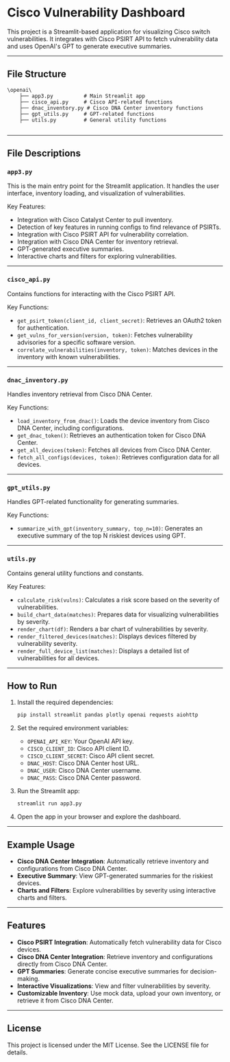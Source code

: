 # Cisco Vulnerability Dashboard

This project is a Streamlit-based application for visualizing Cisco switch vulnerabilities. It integrates with Cisco PSIRT API to fetch vulnerability data and uses OpenAI's GPT to generate executive summaries.

---

## File Structure

```
\openai\
    ├── app3.py          # Main Streamlit app
    ├── cisco_api.py     # Cisco API-related functions
    ├── dnac_inventory.py # Cisco DNA Center inventory functions
    ├── gpt_utils.py     # GPT-related functions
    ├── utils.py         # General utility functions
    
```

---

## File Descriptions

### `app3.py`

This is the main entry point for the Streamlit application. It handles the user interface, inventory loading, and visualization of vulnerabilities.

Key Features:
- Integration with Cisco Catalyst Center to pull inventory.
- Detection of key features in running configs to find relevance of PSIRTs.
- Integration with Cisco PSIRT API for vulnerability correlation.
- Integration with Cisco DNA Center for inventory retrieval.
- GPT-generated executive summaries.
- Interactive charts and filters for exploring vulnerabilities.

---

### `cisco_api.py`

Contains functions for interacting with the Cisco PSIRT API.

Key Functions:
- `get_psirt_token(client_id, client_secret)`: Retrieves an OAuth2 token for authentication.
- `get_vulns_for_version(version, token)`: Fetches vulnerability advisories for a specific software version.
- `correlate_vulnerabilities(inventory, token)`: Matches devices in the inventory with known vulnerabilities.

---

### `dnac_inventory.py`

Handles inventory retrieval from Cisco DNA Center.

Key Functions:
- `load_inventory_from_dnac()`: Loads the device inventory from Cisco DNA Center, including configurations.
- `get_dnac_token()`: Retrieves an authentication token for Cisco DNA Center.
- `get_all_devices(token)`: Fetches all devices from Cisco DNA Center.
- `fetch_all_configs(devices, token)`: Retrieves configuration data for all devices.

---

### `gpt_utils.py`

Handles GPT-related functionality for generating summaries.

Key Functions:
- `summarize_with_gpt(inventory_summary, top_n=10)`: Generates an executive summary of the top N riskiest devices using GPT.

---

### `utils.py`

Contains general utility functions and constants.

Key Features:
- `calculate_risk(vulns)`: Calculates a risk score based on the severity of vulnerabilities.
- `build_chart_data(matches)`: Prepares data for visualizing vulnerabilities by severity.
- `render_chart(df)`: Renders a bar chart of vulnerabilities by severity.
- `render_filtered_devices(matches)`: Displays devices filtered by vulnerability severity.
- `render_full_device_list(matches)`: Displays a detailed list of vulnerabilities for all devices.

---

## How to Run

1. Install the required dependencies:
   ```bash
   pip install streamlit pandas plotly openai requests aiohttp
   ```

2. Set the required environment variables:
   - `OPENAI_API_KEY`: Your OpenAI API key.
   - `CISCO_CLIENT_ID`: Cisco API client ID.
   - `CISCO_CLIENT_SECRET`: Cisco API client secret.
   - `DNAC_HOST`: Cisco DNA Center host URL.
   - `DNAC_USER`: Cisco DNA Center username.
   - `DNAC_PASS`: Cisco DNA Center password.

3. Run the Streamlit app:
   ```bash
   streamlit run app3.py
   ```

4. Open the app in your browser and explore the dashboard.

---

## Example Usage

- **Cisco DNA Center Integration**: Automatically retrieve inventory and configurations from Cisco DNA Center.
- **Executive Summary**: View GPT-generated summaries for the riskiest devices.
- **Charts and Filters**: Explore vulnerabilities by severity using interactive charts and filters.

---

## Features

- **Cisco PSIRT Integration**: Automatically fetch vulnerability data for Cisco devices.
- **Cisco DNA Center Integration**: Retrieve inventory and configurations directly from Cisco DNA Center.
- **GPT Summaries**: Generate concise executive summaries for decision-making.
- **Interactive Visualizations**: View and filter vulnerabilities by severity.
- **Customizable Inventory**: Use mock data, upload your own inventory, or retrieve it from Cisco DNA Center.

---

## License

This project is licensed under the MIT License. See the LICENSE file for details.